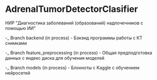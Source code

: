 # AdrenalTumorDetectorClasifier
НИР "Диагностика заболеваний (образований) надпочечников с помощью ИИ"

-_ Branch backend (in process) - Бэкэнд программы работы с КТ снимками


-_ Branch feature_preprocessing (in process) - Общая предподготовка данных с яндекс диска для обучения моделей


-_ Branch models (in process) - Блокноты с Kaggle с обучением нейросетей
